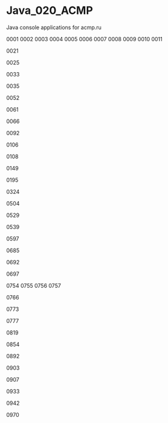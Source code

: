 # Java_020_ACMP
Java console applications for acmp.ru

0001
0002
0003
0004
0005
0006
0007
0008
0009
0010
0011

0021

0025

0033

0035

0052

0061

0066

0092

0106

0108

0149

0195

0324

0504

0529

0539

0597

0685

0692

0697

0754
0755
0756
0757

0766

0773

0777

0819

0854

0892

0903

0907

0933

0942

0970